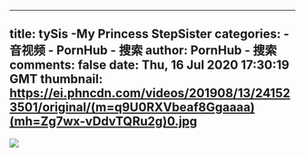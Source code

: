 
---
title: tySis -My Princess StepSister
categories: 
    - 音视频
    - PornHub - 搜索
author: PornHub - 搜索
comments: false
date: Thu, 16 Jul 2020 17:30:19 GMT
thumbnail: https://ei.phncdn.com/videos/201908/13/241523501/original/(m=q9U0RXVbeaf8Ggaaaa)(mh=Zg7wx-vDdvTQRu2g)0.jpg
---

<div>   
<img src="https://ei.phncdn.com/videos/201908/13/241523501/original/(m=q9U0RXVbeaf8Ggaaaa)(mh=Zg7wx-vDdvTQRu2g)0.jpg" referrerpolicy="no-referrer">  
</div>
            